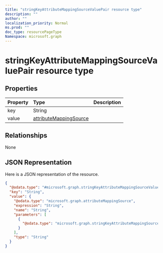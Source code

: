 ```yaml
---
title: "stringKeyAttributeMappingSourceValuePair resource type"
description: ""
author: ""
localization_priority: Normal
ms.prod: ""
doc_type: resourcePageType
Namespace: microsoft.graph
---
```



# stringKeyAttributeMappingSourceValuePair resource type



## Properties
|Property|Type|Description|
|:---|:---|:---|
|key|String||
|value|[attributeMappingSource](../resources/attributeMappingSource.md)||

## Relationships
None

## JSON Representation
Here is a JSON representation of the resource.
<!-- {
  "blockType": "resource",
  "@odata.type": "microsoft.graph.stringKeyAttributeMappingSourceValuePair"
}
-->
``` json
{
  "@odata.type": "#microsoft.graph.stringKeyAttributeMappingSourceValuePair",
  "key": "String",
  "value": {
    "@odata.type": "microsoft.graph.attributeMappingSource",
    "expression": "String",
    "name": "String",
    "parameters": [
      {
        "@odata.type": "microsoft.graph.stringKeyAttributeMappingSourceValuePair"
      }
    ],
    "type": "String"
  }
}
```

